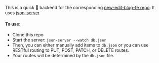 This is a quick :car: backend for the corresponding [new-edit-blog-fe repo](https://github.com/kclowes/new-edit-blog-fe):
It uses [json-server](https://github.com/typicode/json-server)


#### To use:
- Clone this repo
- Start the server: `json-server --watch db.json`
- Then, you can either manually add items to `db.json` or you can use RESTful routing to PUT, POST, PATCH, or DELETE routes.
- Your routes will be determined by the `db.json` file.
